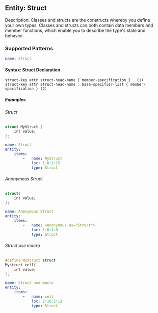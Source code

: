 ## Entity:  Struct

Description: Classes and structs are the constructs whereby you define your own types. Classes and structs can both contain data members and member functions, which enable you to describe the type's state and behavior.
### Supported Patterns

```yaml
name: Struct
```
#### Syntax: Struct Declaration

```text
struct-key attr struct-head-name { member-specification }	(1)	
struct-key attr struct-head-name : base-specifier-list { member-specification }	(2)	
```

##### Examples

###### Struct
```CPP
struct MyStruct {
    int value;
};
```
```yaml
name: Struct
entity:
    items:
        -   name: MyStruct
            loc: 1:8:1:15
            type: Struct
```

###### Anonymous Struct
```CPP
struct{
    int value;
};
```
```yaml
name: Anonymous Struct
entity:
    items:
        -   name: <Anonymous as="Struct">
            loc: 1:0:1:0
            type: Struct
```

###### Struct use macro
```CPP
#define Mystruct struct 
Mystruct cell{
    int value;
};
```
```yaml
name: Struct use macro
entity:
    items:
        -   name: cell
            loc: 2:10:2:13
            type: Struct
```